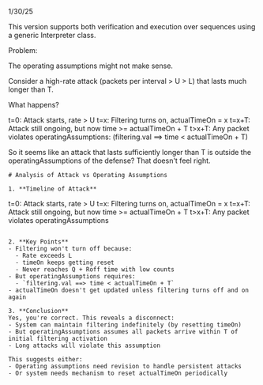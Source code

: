 1/30/25

This version supports both verification and execution over sequences using a generic Interpreter class.


Problem: 

The operating assumptions might not make sense. 

Consider a high-rate attack (packets per interval > U > L) that lasts much longer than T. 

What happens? 

t=0:    Attack starts, rate > U
t=x:    Filtering turns on, actualTimeOn = x
t=x+T:  Attack still ongoing, but now time >= actualTimeOn + T
t>x+T:  Any packet violates operatingAssumptions:
    (filtering.val ==> time < actualTimeOn + T)

So it seems like an attack that lasts sufficiently longer than T is outside the operatingAssumptions of the defense? That doesn't feel right.


```
# Analysis of Attack vs Operating Assumptions

1. **Timeline of Attack**
```
t=0:    Attack starts, rate > U
t=x:    Filtering turns on, actualTimeOn = x
t=x+T:  Attack still ongoing, but now time >= actualTimeOn + T
t>x+T:  Any packet violates operatingAssumptions
```

2. **Key Points**
- Filtering won't turn off because:
  - Rate exceeds L
  - timeOn keeps getting reset
  - Never reaches Q + Roff time with low counts
- But operatingAssumptions requires:
  - `filtering.val ==> time < actualTimeOn + T`
- actualTimeOn doesn't get updated unless filtering turns off and on again

3. **Conclusion**
Yes, you're correct. This reveals a disconnect:
- System can maintain filtering indefinitely (by resetting timeOn)
- But operatingAssumptions assumes all packets arrive within T of initial filtering activation
- Long attacks will violate this assumption

This suggests either:
- Operating assumptions need revision to handle persistent attacks
- Or system needs mechanism to reset actualTimeOn periodically
```